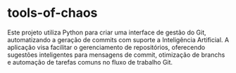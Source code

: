 # tools-of-chaos
Este projeto utiliza Python para criar uma interface de gestão do Git, automatizando a geração de commits com suporte a Inteligência Artificial. A aplicação visa facilitar o gerenciamento de repositórios, oferecendo sugestões inteligentes para mensagens de commit, otimização de branchs e automação de tarefas comuns no fluxo de trabalho Git.
